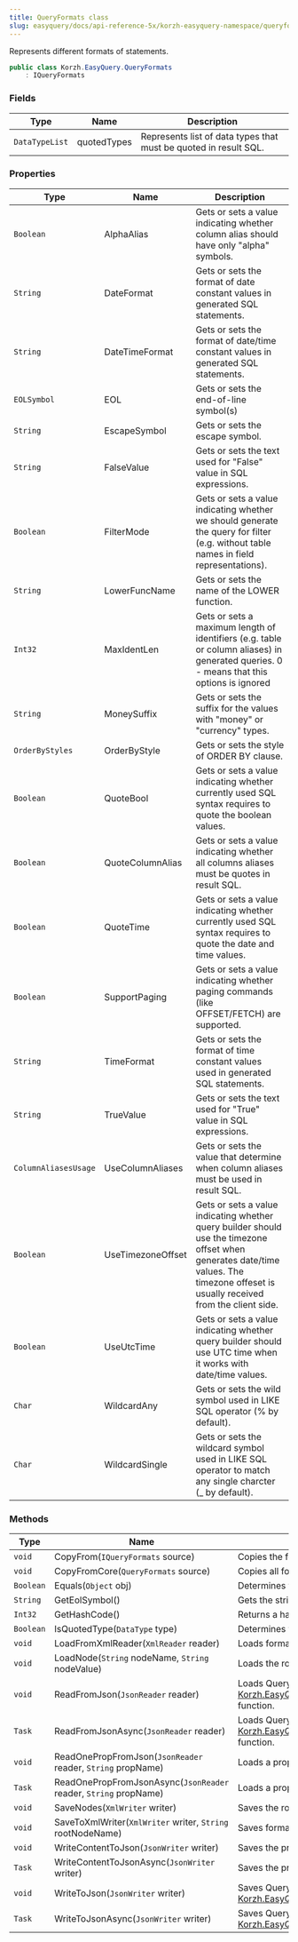 ```yaml
---
title: QueryFormats class
slug: easyquery/docs/api-reference-5x/korzh-easyquery-namespace/queryformats-class
---
```



Represents different formats of statements.
```csharp
public class Korzh.EasyQuery.QueryFormats
    : IQueryFormats

```

### Fields

| Type | Name | Description | 
| --- | --- | --- | 
| `DataTypeList` | quotedTypes | Represents list of data types that must be quoted in result SQL. | 


### Properties

| Type | Name | Description | 
| --- | --- | --- | 
| `Boolean` | AlphaAlias | Gets or sets a value indicating whether column alias should have only "alpha" symbols. | 
| `String` | DateFormat | Gets or sets the format of date constant values in generated SQL statements. | 
| `String` | DateTimeFormat | Gets or sets the format of date/time constant values in generated SQL statements. | 
| `EOLSymbol` | EOL | Gets or sets the end-of-line symbol(s) | 
| `String` | EscapeSymbol | Gets or sets the escape symbol. | 
| `String` | FalseValue | Gets or sets the text used for "False" value in SQL expressions. | 
| `Boolean` | FilterMode | Gets or sets a value indicating whether we should generate the query for filter (e.g. without table names in field representations). | 
| `String` | LowerFuncName | Gets or sets the name of the LOWER function. | 
| `Int32` | MaxIdentLen | Gets or sets a maximum length of identifiers (e.g. table or column aliases) in generated queries. 0 - means that this options is ignored | 
| `String` | MoneySuffix | Gets or sets the suffix for the values with "money" or "currency" types. | 
| `OrderByStyles` | OrderByStyle | Gets or sets the style of ORDER BY clause. | 
| `Boolean` | QuoteBool | Gets or sets a value indicating whether currently used SQL syntax requires to quote the boolean values. | 
| `Boolean` | QuoteColumnAlias | Gets or sets a value indicating whether all columns aliases must be quotes in result SQL. | 
| `Boolean` | QuoteTime | Gets or sets a value indicating whether currently used SQL syntax requires to quote the date and time values. | 
| `Boolean` | SupportPaging | Gets or sets a value indicating whether paging commands (like OFFSET/FETCH) are supported. | 
| `String` | TimeFormat | Gets or sets the format of time constant values used in generated SQL statements. | 
| `String` | TrueValue | Gets or sets the text used for "True" value in SQL expressions. | 
| `ColumnAliasesUsage` | UseColumnAliases | Gets or sets the value that determine when column aliases must be used in result SQL. | 
| `Boolean` | UseTimezoneOffset | Gets or sets a value indicating whether query builder should use the timezone offset when generates date/time values.  The timezone offeset is usually received from the client side. | 
| `Boolean` | UseUtcTime | Gets or sets a value indicating whether query builder should use UTC time when it works with date/time values. | 
| `Char` | WildcardAny | Gets or sets the wild symbol used in LIKE SQL operator (% by default). | 
| `Char` | WildcardSingle | Gets or sets the wildcard symbol used in LIKE SQL operator to match any single charcter (_ by default). | 


### Methods

| Type | Name | Description | 
| --- | --- | --- | 
| `void` | CopyFrom(`IQueryFormats` source) | Copies the formats from another formats object. | 
| `void` | CopyFromCore(`QueryFormats` source) | Copies all formats from some QueryFormats object. | 
| `Boolean` | Equals(`Object` obj) | Determines whether the specified `System.Object` is equal to this instance. | 
| `String` | GetEolSymbol() | Gets the string representation of end-of-line symbol(s) | 
| `Int32` | GetHashCode() | Returns a hash code for this instance. | 
| `Boolean` | IsQuotedType(`DataType` type) | Determines whether the specified type must be quoted. | 
| `void` | LoadFromXmlReader(`XmlReader` reader) | Loads formats from XML reader. | 
| `void` | LoadNode(`String` nodeName, `String` nodeValue) | Loads the root node of the [Korzh.EasyQuery.QueryFormats](/api-reference-5x/korzh-easyquery-namespace/queryformats-class) object. | 
| `void` | ReadFromJson(`JsonReader` reader) | Loads QueryFormats from JSON.  Calls [Korzh.EasyQuery.QueryFormats.ReadOnePropFromJson(Newtonsoft.Json.JsonReader,System.String)](/api-reference-5x/korzh-easyquery-namespace/queryformats-class) function. | 
| `Task` | ReadFromJsonAsync(`JsonReader` reader) | Loads QueryFormats from JSON (asynchronous way).  Calls [Korzh.EasyQuery.QueryFormats.ReadOnePropFromJsonAsync(Newtonsoft.Json.JsonReader,System.String)](/api-reference-5x/korzh-easyquery-namespace/queryformats-class) function. | 
| `void` | ReadOnePropFromJson(`JsonReader` reader, `String` propName) | Loads a property of QueryFormats. | 
| `Task` | ReadOnePropFromJsonAsync(`JsonReader` reader, `String` propName) | Loads a property of QueryFormats (asynchronous way). | 
| `void` | SaveNodes(`XmlWriter` writer) | Saves the root nodes of the formats. | 
| `void` | SaveToXmlWriter(`XmlWriter` writer, `String` rootNodeName) | Saves formats to XML writer. | 
| `void` | WriteContentToJson(`JsonWriter` writer) | Saves the properties of QueryFormats to JSON. | 
| `Task` | WriteContentToJsonAsync(`JsonWriter` writer) | Saves the properties of QueryFormats to JSON (asynchronous way). | 
| `void` | WriteToJson(`JsonWriter` writer) | Saves QueryFormats to JSON.  Calls [Korzh.EasyQuery.QueryFormats.WriteContentToJson(Newtonsoft.Json.JsonWriter)](/api-reference-5x/korzh-easyquery-namespace/queryformats-class) function. | 
| `Task` | WriteToJsonAsync(`JsonWriter` writer) | Saves QueryFormats to JSON (asynchronous way).  Calls [Korzh.EasyQuery.QueryFormats.WriteContentToJsonAsync(Newtonsoft.Json.JsonWriter)](/api-reference-5x/korzh-easyquery-namespace/queryformats-class) function. |